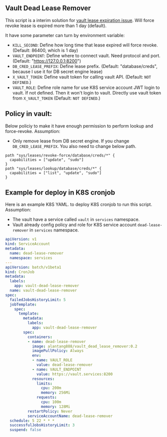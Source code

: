 Vault Dead Lease Remover
---
This script is a interim solution for [vault lease expiration issue]. Will force revoke lease is expired more than 1 day (default).

It have some parameter can turn by environment variable:
- `KILL_SECOND`: Define how long time that lease expired will force revoke. (Default: 86400, which is 1 day) 
- `VAULT_ENDPOINT`: Define where to connect vault. Need protocol and port. (Default: "https://127.0.0.1:8200")
- `DB_CRED_LEASE_PREFIX`: Define lease prefix. (Default: "database/creds", because I use it for DB secret engine lease) 
- `X_VAULT_TOKEN`: Define vault token for calling vault API. (Default: `NOT DEFINED`.)
- `VAULT_ROLE`: Define role name for  use K8S service account JWT login to vault. If not defined. Then it won't login to vault. Directly use vault token from `X_VAULT_TOKEN` (Default: `NOT DEFINED`.)

## Policy in vault:
Below policiy to make it have enough permission to perform lookup and force-revoke.
Assumption:
- Only remove lease from DB secret engine. If you change `DB_CRED_LEASE_PREFIX`. You also need to change below path.
```hcl
path "sys/leases/revoke-force/database/creds/*" {
  capabilities = ["update", "sudo"]
}
path "sys/leases/lookup/database/creds/*" {
  capabilities = ["list", "update", "sudo"]
}
```

## Example for deploy in K8S cronjob
Here is an example K8S YAML. to deploy K8S cronjob to run this script.
Assumption:
- The vault have a service called `vault` in `services` namespace.
- Vault already config policy and role for K8S service account `dead-lease-remover` in `services` namespace.
```yaml
apiVersion: v1
kind: ServiceAccount
metadata:
  name: dead-lease-remover
  namespace: services
---
apiVersion: batch/v1beta1
kind: CronJob
metadata:
  labels:
    app: vault-dead-lease-remover
  name: vault-dead-lease-remover
spec:
  failedJobsHistoryLimit: 5
  jobTemplate:
    spec:
      template:
        metadata:
          labels:
            app: vault-dead-lease-remover
        spec:
          containers:
          - name: dead-lease-remover
            image: alantang888/vault_dead_lease_remover:0.2
            imagePullPolicy: Always
            env:
            - name: VAULT_ROLE
              value: dead-lease-remover
            - name: VAULT_ENDPOINT
              value: https://vault.services:8200
            resources:
              limits:
                cpu: 200m
                memory: 256Mi
              requests:
                cpu: 100m
                memory: 128Mi
          restartPolicy: Never
          serviceAccountName: dead-lease-remover
  schedule: 5 22 * * *
  successfulJobsHistoryLimit: 3
  suspend: false
```

[vault lease expiration issue]: https://github.com/hashicorp/vault/issues/6058
